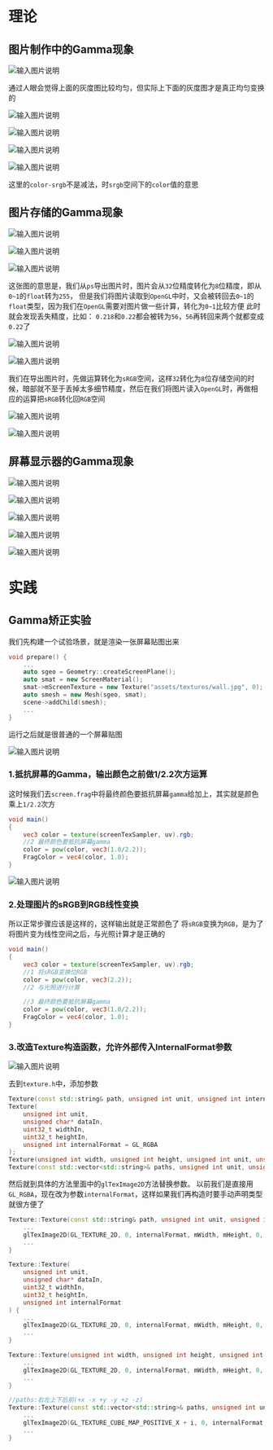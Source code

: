 # 理论
## 图片制作中的Gamma现象

![输入图片说明](/imgs/2025-02-20/A1yXOH1zq4ZvfL4F.png)

通过人眼会觉得上面的灰度图比较均匀，但实际上下面的灰度图才是真正均匀变换的

![输入图片说明](/imgs/2025-02-20/9fHjOACBX7sbBFwe.png)

![输入图片说明](/imgs/2025-02-20/ek3VoXmYMyB8IFb0.png)

![输入图片说明](/imgs/2025-02-20/cHqbi1VatlFS3Y1Y.png)

![输入图片说明](/imgs/2025-02-20/aTA0oXUxrFtmYlsW.png)

这里的`color-srgb`不是减法，时`srgb`空间下的`color`值的意思

## 图片存储的Gamma现象

![输入图片说明](/imgs/2025-02-20/2XzOzac53WpulaD2.png)

![输入图片说明](/imgs/2025-02-20/Zylj3ilFAZ2iE6G6.png)

![输入图片说明](/imgs/2025-02-20/7DeRo2yo5ijHrFab.png)

这张图的意思是，我们从`ps`导出图片时，图片会从`32`位精度转化为`8`位精度，即从`0~1`的`float`转为`255`，
但是我们将图片读取到`OpenGL`中时，又会被转回去`0~1`的`float`类型，因为我们在`OpenGL`需要对图片做一些计算，转化为`0~1`比较方便
此时就会发现丢失精度，比如：
`0.218`和`0.22`都会被转为`56`，`56`再转回来两个就都变成`0.22`了

![输入图片说明](/imgs/2025-02-20/uDqFLhbQl2jOAusP.png)

![输入图片说明](/imgs/2025-02-20/ZGlplixmTgm5KvWz.png)

我们在导出图片时，先做运算转化为`sRGB`空间，这样`32`转化为`8`位存储空间的时候，暗部就不至于丢掉太多细节精度，然后在我们将图片读入`OpenGL`时，再做相应的运算把`sRGB`转化回`RGB`空间

![输入图片说明](/imgs/2025-02-20/I9uhYuLekoPbj64p.png)

![输入图片说明](/imgs/2025-02-20/b45R57UWlAkkR7IK.png)

## 屏幕显示器的Gamma现象

![输入图片说明](/imgs/2025-02-20/8OoTVsUTofkFySlj.png)

![输入图片说明](/imgs/2025-02-20/I65fa7Oravmm7mZK.png)

![输入图片说明](/imgs/2025-02-20/9PTHY9kv6gaF8czf.png)

![输入图片说明](/imgs/2025-02-20/gJwSWBlCBj8NfBrL.png)

![输入图片说明](/imgs/2025-02-20/Jd8EoZQYJj8fNJPv.png)

# 实践
## Gamma矫正实验
我们先构建一个试验场景，就是渲染一张屏幕贴图出来
```cpp
void prepare() {
	...
	auto sgeo = Geometry::createScreenPlane();
	auto smat = new ScreenMaterial();
	smat->mScreenTexture = new Texture("assets/textures/wall.jpg", 0);
	auto smesh = new Mesh(sgeo, smat);
	scene->addChild(smesh);
	...
}
```
运行之后就是很普通的一个屏幕贴图

![输入图片说明](/imgs/2025-02-20/OJligs7XwVFBTXEY.png)

### 1.抵抗屏幕的Gamma，输出颜色之前做1/2.2次方运算
这时候我们去`screen.frag`中将最终颜色要抵抗屏幕`gamma`给加上，其实就是颜色乘上`1/2.2`次方

```glsl
void main()
{
	vec3 color = texture(screenTexSampler, uv).rgb;
	//2 最终颜色要抵抗屏幕gamma
	color = pow(color, vec3(1.0/2.2));
	FragColor = vec4(color, 1.0);
}
```

![输入图片说明](/imgs/2025-02-20/js9XBTXaLv4ANHmd.png)

### 2.处理图片的sRGB到RGB线性变换
所以正常步骤应该是这样的，这样输出就是正常颜色了
将`sRGB`变换为`RGB`，是为了将图片变为线性空间之后，与光照计算才是正确的
```glsl
void main()
{
	vec3 color = texture(screenTexSampler, uv).rgb;
	//1 将sRGB变换位RGB
	color = pow(color, vec3(2.2));
	//2 与光照进行计算

	//3 最终颜色要抵抗屏幕gamma
	color = pow(color, vec3(1.0/2.2));
	FragColor = vec4(color, 1.0);
}
```
### 3.改造Texture构造函数，允许外部传入InternalFormat参数

![输入图片说明](/imgs/2025-02-20/MklUqFKdBnqEKzSZ.png)

去到`texture.h`中，添加参数
```cpp
Texture(const std::string& path, unsigned int unit, unsigned int internalFormat = GL_RGBA);
Texture(
	unsigned int unit,
	unsigned char* dataIn,
	uint32_t widthIn,
	uint32_t heightIn,
	unsigned int internalFormat = GL_RGBA
);
Texture(unsigned int width, unsigned int height, unsigned int unit, unsigned int internalFormat = GL_RGBA);
Texture(const std::vector<std::string>& paths, unsigned int unit, unsigned int internalFormat = GL_RGBA);
```
然后就到具体的方法里面中的`glTexImage2D`方法替换参数。
以前我们是直接用`GL_RGBA`，现在改为参数`internalFormat`，这样如果我们再构造时要手动声明类型就很方便了
```cpp
Texture::Texture(const std::string& path, unsigned int unit, unsigned int internalFormat) {
	...
	glTexImage2D(GL_TEXTURE_2D, 0, internalFormat, mWidth, mHeight, 0, GL_RGBA, GL_UNSIGNED_BYTE, data);
	...
}

Texture::Texture(
	unsigned int unit,
	unsigned char* dataIn,
	uint32_t widthIn,
	uint32_t heightIn,
	unsigned int internalFormat
) {
	...
	glTexImage2D(GL_TEXTURE_2D, 0, internalFormat, mWidth, mHeight, 0, GL_RGBA, GL_UNSIGNED_BYTE, data);
	...
}

Texture::Texture(unsigned int width, unsigned int height, unsigned int unit, unsigned int internalFormat) {
	...
	glTexImage2D(GL_TEXTURE_2D, 0, internalFormat, mWidth, mHeight, 0, GL_RGBA, GL_UNSIGNED_BYTE, NULL);
	...
}

//paths:右左上下后前(+x -x +y -y +z -z)
Texture::Texture(const std::vector<std::string>& paths, unsigned int unit, unsigned int internalFormat) {
	...
	glTexImage2D(GL_TEXTURE_CUBE_MAP_POSITIVE_X + i, 0, internalFormat, width, height, 0, GL_RGBA, GL_UNSIGNED_BYTE, data);
	...
}
```
<!--stackedit_data:
eyJoaXN0b3J5IjpbLTU3ODU0MzM1NywtMTY2NzYxNDQyMCwxMT
g2MjQ1MTg0LDQxNTIzMDU5LC0zOTMxNzgwNzIsNDc3OTQwODQ3
LC02ODYyMDE3NTQsLTUzNTkxODk4MiwtOTgyMzQyMDIzLC01Nz
U4OTc0MywtMzIzMzQxMDkwLC0yNzc2OTU5MjgsLTMxMDUxODU2
MSwxNjEwNDkwMDI5LC0xMTc2MzM0NDg0XX0=
-->